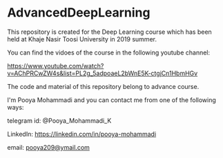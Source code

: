 # AdvancedDeepLearning
This repository is created for the Deep Learning course which has been held at Khaje Nasir Toosi University in 2019 summer.

You can find the vidoes of the course in the following youtube channel:

https://www.youtube.com/watch?v=AChPRCwZW4s&list=PL2g_5adpoaeL2bWnE5K-ctgjCn1HbmHGv

The code and material of this repository belong to advance course.

I'm Pooya Mohammadi and you can contact me from one of the following ways:

telegram id: @Pooya_Mohammadi_K

LinkedIn: https://linkedin.com/in/pooya-mohammadi

email: pooya209@ymail.com
